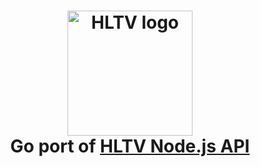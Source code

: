 <h1 align="center">
  <img src="https://www.hltv.org/img/static/TopLogo2x.png" alt="HLTV logo" width="200">
  <br>
  Go port of <a href="https://github.com/gigobyte/HLTV">HLTV Node.js API</a>
  <br>
</h1>

